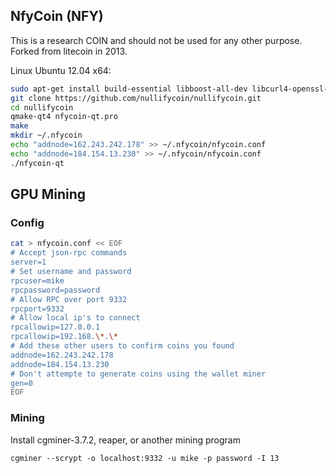 ## NfyCoin (NFY)

This is a research COIN and should not be used for any other purpose. Forked from litecoin in 2013.

Linux Ubuntu 12.04 x64:

```bash
sudo apt-get install build-essential libboost-all-dev libcurl4-openssl-dev libdb5.1-dev libdb5.1++-dev git qt-sdk libminiupnpc-dev
git clone https://github.com/nullifycoin/nullifycoin.git
cd nullifycoin
qmake-qt4 nfycoin-qt.pro
make
mkdir ~/.nfycoin
echo "addnode=162.243.242.178" >> ~/.nfycoin/nfycoin.conf
echo "addnode=184.154.13.230" >> ~/.nfycoin/nfycoin.conf
./nfycoin-qt
```

## GPU Mining
### Config
```bash
cat > nfycoin.conf << EOF
# Accept json-rpc commands
server=1
# Set username and password
rpcuser=mike
rpcpassword=password
# Allow RPC over port 9332
rpcport=9332
# Allow local ip's to connect
rpcallowip=127.0.0.1
rpcallowip=192.168.\*.\*
# Add these other users to confirm coins you found
addnode=162.243.242.178
addnode=184.154.13.230
# Don't attempte to generate coins using the wallet miner
gen=0
EOF
```
### Mining
Install cgminer-3.7.2, reaper, or another mining program

```cgminer --scrypt -o localhost:9332 -u mike -p password -I 13```



